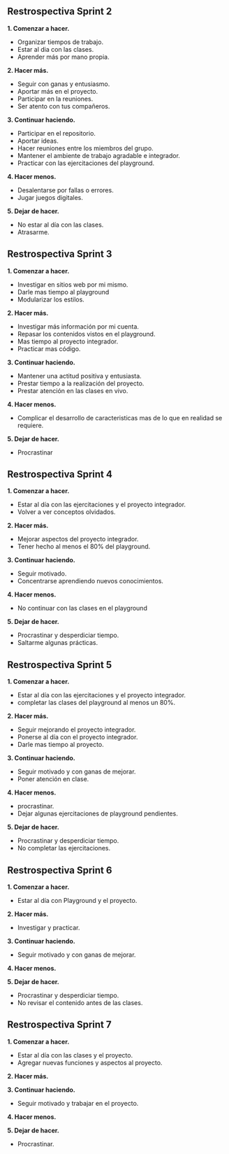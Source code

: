 ## Restrospectiva Sprint 2

**1. Comenzar a hacer.**
- Organizar tiempos de trabajo.
- Estar al dia con las clases.
- Aprender más por mano propia.

**2. Hacer más.**
- Seguir con ganas y entusiasmo.
- Aportar más en el proyecto.
- Participar en la reuniones.
- Ser atento con tus compañeros.

**3. Continuar haciendo.**
- Participar en el repositorio.
- Aportar ideas.
- Hacer reuniones entre los miembros del grupo.
- Mantener el ambiente de trabajo agradable e integrador.
- Practicar con las ejercitaciones del playground.

**4. Hacer menos.**
- Desalentarse por fallas o errores.
- Jugar juegos digitales.

**5. Dejar de hacer.**
- No estar al día con las clases.
- Atrasarme.

## Restrospectiva Sprint 3

**1. Comenzar a hacer.**
- Investigar en sitios web por mi mismo.
- Darle mas tiempo al playground
- Modularizar los estilos.

**2. Hacer más.**
- Investigar más información por mi cuenta.
- Repasar los contenidos vistos en el playground.
- Mas tiempo al proyecto integrador.
- Practicar mas código.

**3. Continuar haciendo.**
- Mantener una actitud positiva y entusiasta.
- Prestar tiempo a la realización del proyecto.
- Prestar atención en las clases en vivo.

**4. Hacer menos.**
- Complicar el desarrollo de caracteristicas mas de lo que en realidad se requiere.

**5. Dejar de hacer.**
- Procrastinar

## Restrospectiva Sprint 4

**1. Comenzar a hacer.**
- Estar al día con las ejercitaciones y el proyecto integrador.
- Volver a ver conceptos olvidados.

**2. Hacer más.**
- Mejorar aspectos del proyecto integrador.
- Tener hecho al menos el 80% del playground.

**3. Continuar haciendo.**
- Seguir motivado.
- Concentrarse aprendiendo nuevos conocimientos.

**4. Hacer menos.**
- No continuar con las clases en el playground

**5. Dejar de hacer.**
- Procrastinar y desperdiciar tiempo.
- Saltarme algunas prácticas.

## Restrospectiva Sprint 5

**1. Comenzar a hacer.**
- Estar al día con las ejercitaciones y el proyecto integrador.
- completar las clases del playground al menos un 80%.

**2. Hacer más.**
- Seguir mejorando el proyecto integrador.
- Ponerse al día con el proyecto integrador.
- Darle mas tiempo al proyecto.

**3. Continuar haciendo.**
- Seguir motivado y con ganas de mejorar.
- Poner atención en clase.

**4. Hacer menos.**
- procrastinar.
- Dejar algunas ejercitaciones de playground pendientes.

**5. Dejar de hacer.**
- Procrastinar y desperdiciar tiempo.
- No completar las ejercitaciones.

## Restrospectiva Sprint 6

**1. Comenzar a hacer.**
- Estar al día con Playground y el proyecto.

**2. Hacer más.**
- Investigar y practicar.

**3. Continuar haciendo.**
- Seguir motivado y con ganas de mejorar.

**4. Hacer menos.**

**5. Dejar de hacer.**
- Procrastinar y desperdiciar tiempo.
- No revisar el contenido antes de las clases.

## Restrospectiva Sprint 7

**1. Comenzar a hacer.**
- Estar al día con las clases y el proyecto.
- Agregar nuevas funciones y aspectos al proyecto.

**2. Hacer más.**

**3. Continuar haciendo.**
- Seguir motivado y trabajar en el proyecto.

**4. Hacer menos.**

**5. Dejar de hacer.**
- Procrastinar.
